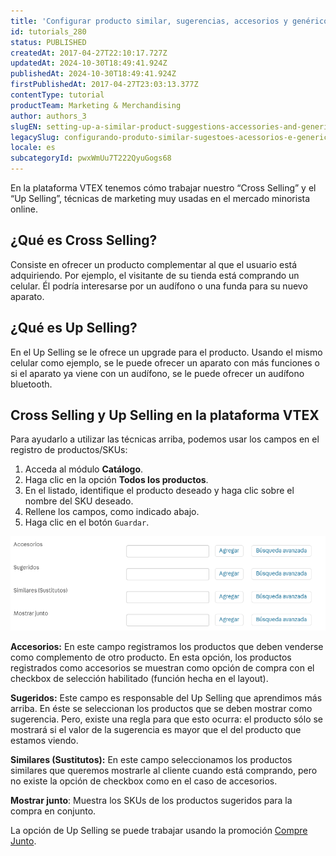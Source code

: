 ```yaml
---
title: 'Configurar producto similar, sugerencias, accesorios y genéricos'
id: tutorials_280
status: PUBLISHED
createdAt: 2017-04-27T22:10:17.727Z
updatedAt: 2024-10-30T18:49:41.924Z
publishedAt: 2024-10-30T18:49:41.924Z
firstPublishedAt: 2017-04-27T23:03:13.377Z
contentType: tutorial
productTeam: Marketing & Merchandising
author: authors_3
slugEN: setting-up-a-similar-product-suggestions-accessories-and-generics
legacySlug: configurando-produto-similar-sugestoes-acessorios-e-genericos
locale: es
subcategoryId: pwxWmUu7T222QyuGogs68
---
```


En la plataforma VTEX tenemos cómo trabajar nuestro “Cross Selling” y el “Up Selling”, técnicas de marketing muy usadas en el mercado minorista online.

## ¿Qué es Cross Selling?

Consiste en ofrecer un producto complementar al que el usuario está adquiriendo. Por ejemplo, el visitante de su tienda está comprando un celular. Él podría interesarse por un audífono o una funda para su nuevo aparato.

## ¿Qué es Up Selling?

En el Up Selling se le ofrece un upgrade para el producto. Usando el mismo celular como ejemplo, se le puede ofrecer un aparato con más funciones o si el aparato ya viene con un audífono, se le puede ofrecer un audífono bluetooth.

## Cross Selling y Up Selling en la plataforma VTEX

Para ayudarlo a utilizar las técnicas arriba, podemos usar los campos en el registro de productos/SKUs:

1. Acceda al módulo **Catálogo**.
2. Haga clic en la opción **Todos los productos**.
3. En el listado, identifique el producto deseado y haga clic sobre el nombre del SKU deseado.
4. Rellene los campos, como indicado abajo.
5. Haga clic en el botón `Guardar`.

![produto-similar-sugestão-acessório-exemplo es](https://raw.githubusercontent.com/vtexdocs/help-center-content/refs/heads/main/docs/es/tutorials/catalogo/productos-y-skus/configurar-producto-similar-sugerencias-accesorios-y-genericos_1.png)

**Accesorios:** En este campo registramos los productos que deben venderse como complemento de otro producto. En esta opción, los productos registrados como accesorios se muestran como opción de compra con el checkbox de selección habilitado (función hecha en el layout).

**Sugeridos:** Este campo es responsable del Up Selling que aprendimos más arriba. En éste se seleccionan los productos que se deben mostrar como sugerencia. Pero, existe una regla para que esto ocurra: el producto sólo se mostrará si el valor de la sugerencia es mayor que el del producto que estamos viendo.

**Similares (Sustitutos):** En este campo seleccionamos los productos similares que queremos mostrarle al cliente cuando está comprando, pero no existe la opción de checkbox como en el caso de accesorios.

**Mostrar junto**: Muestra los SKUs de los productos sugeridos para la compra en conjunto.

La opción de Up Selling se puede trabajar usando la promoción [Compre Junto](http://help.vtex.com/es/tutorial/comprar-juntos-registro-de-promocion).
